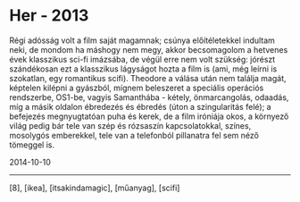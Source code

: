 # Her - 2013

Régi adósság volt a film saját magamnak; csúnya előítéletekkel indultam neki, de mondom ha máshogy nem megy, akkor becsomagolom a hetvenes évek klasszikus sci-fi imázsába, de végül erre nem volt szükség: jórészt szándékosan ezt a klasszikus lágyságot hozta a film is (ami, még leírni is szokatlan, egy romantikus scifi). Theodore a válása után nem találja magát, képtelen kilépni a gyászból, mígnem beleszeret a speciális operációs rendszerbe, OS1-be, vagyis Samanthába - kétely, önmarcangolás, odaadás, míg a másik oldalon ébredezés és ébredés (úton a szingularitás felé); a befejezés megnyugtatóan puha és kerek, de a film iróniája okos, a környező világ pedig bár tele van szép és rózsaszín kapcsolatokkal, színes, mosolygós emberekkel, tele van a telefonból pillanatra fel sem néző tömeggel is.

2014-10-10 

----

[8], [ikea], [itsakindamagic], [műanyag], [scifi]
